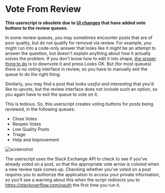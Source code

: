 # Vote From Review

**This userscript is obsolete due to [UI changes](https://meta.stackexchange.com/q/360198) that have added vote buttons to the review queues.**

In some review queues, you may sometimes encounter posts that are of poor quality, but do not qualify for removal via review. For example, you might run into a code-only answer that looks like it *might* be an attempt to answer the question, but doesn't explain anything about how it actually solves the problem. If you don't know how to edit it into shape, [the proper thing to do](https://meta.stackoverflow.com/a/262696/) is to downvote it and press Looks OK. But (for most queues) there is no voting interface in review, so you have to manually exit the queue to do the right thing.

Similarly, you may find a post that looks *useful and interesting* that you'd like to upvote, but the review interface does not include such an option, so you again have to exit the queue to vote on it.

This is tedious. So, this userscript creates voting buttons for posts being reviewed, in the following queues:

* Close Votes
* Reopen Votes
* Low Quality Posts
* Triage
* Help and Improvement

![screenshot](https://raw.githubusercontent.com/CertainPerformance/Stack-Exchange-Userscripts/master/Vote-From-Review/userscript-screenshot.png)

The userscript uses the Stack Exchange API to check to see if you've already voted on a post, so that the appropriate vote arrow is colored when a new review task comes up. Checking whether you've voted on a post requires you to authorize the application to access your private information, so you'll see a warning about this when the script redirects you to https://stackoverflow.com/oauth the first time you run it.
